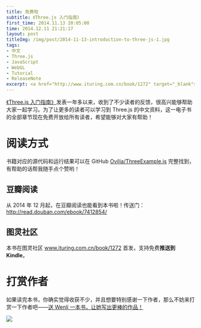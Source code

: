 ```yaml
---
title: 免费啦
subtitle: 《Three.js 入门指南》
first_time: 2014.11.13 20:05:00
time: 2014.12.11 21:21:17
layout: post
titleImg: /img/post/2014-11-13-introduction-to-three-js-1.jpg
tags:
- 中文
- Three.js
- JavaScript
- WebGL
- Tutorial
- ReleaseNote
excerpt: <a href="http://www.ituring.com.cn/book/1272" target="_blank">《Three.js 入门指南》发表</a>一年多以来，收到了不少读者的反馈，很高兴能够帮助大家一起学习。为了让更多的读者可以学习到 Three.js 的中文资料，这一电子书的全部章节现在免费开放给所有读者，希望能够对大家有帮助！
---
```


<a href="http://www.ituring.com.cn/book/1272" target="_blank">《Three.js 入门指南》</a>发表一年多以来，收到了不少读者的反馈，很高兴能够帮助大家一起学习。为了让更多的读者可以学习到 Three.js 的中文资料，这一电子书的全部章节现在免费开放给所有读者，希望能够对大家有帮助！

# 阅读方式

书籍对应的源代码和运行结果可以在 GitHub <a href="https://github.com/Ovilia/ThreeExample.js" target="_blank">Ovilia/ThreeExample.js</a> 完整找到，有帮助的话帮我随手点个赞哟！

## 豆瓣阅读

从 2014 年 12 月起，在豆瓣阅读也能看到本书啦！传送门： <a href="http://read.douban.com/ebook/7412854/" target="_blank" onclick="_gaq.push(['_trackEvent', 'ToLink', 'ThreeJsDouban', 'introduction-to-three-js']);">http://read.douban.com/ebook/7412854/</a>

## 图灵社区

本书在图灵社区 <a href="http://www.ituring.com.cn/book/1272" target="_blank" onclick="_gaq.push(['_trackEvent', 'ToTip', 'ThreeJsTuring', 'introduction-to-three-js']);">www.ituring.com.cn/book/1272</a> 首发，支持免费**推送到 Kindle**。

# 打赏作者

如果读完本书，你确实觉得收获不少，并且想要特别感谢一下作者，那么不妨来打赏一下作者吧——<a href="{{ site.url }}/tip">送 Wenli 一本书，让她写出更棒的作品！</a>

<a href="{{ site.url }}/tip" onclick="_gaq.push(['_trackEvent', 'ToTip', 'InPostContent', 'introduction-to-three-js']);">
<img src="{{ site.loadingImg }}" data-src="{{ site.url }}/img/zhifu.png" />
</a>
